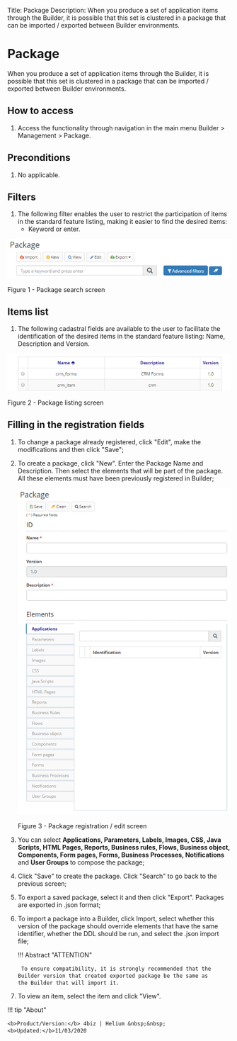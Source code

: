 Title: Package
Description: When you produce a set of application items through the Builder, it is possible that this set is clustered in a package that can be imported / exported between Builder environments.  
# Package  

When you produce a set of application items through the Builder, it is possible that this set is clustered in a package that can be imported / exported between Builder environments.  

## How to access

1. Access the functionality through navigation in the main menu Builder > Management > Package.  

## Preconditions 

1. No applicable.  

## Filters 

1. The following filter enables the user to restrict the participation of items in the standard feature listing, making it easier to find the desired items:  
     * Keyword or enter.  

![Screenshot](images/Package-Search.png)

Figure 1 - Package search screen  

## Items list 

1. The following cadastral fields are available to the user to facilitate the identification of the desired items in the standard feature listing: Name, Description and Version.  

![Screenshot](images/Package-listing.png)

Figure 2 - Package listing screen  

## Filling in the registration fields

1. To change a package already registered, click "Edit", make the modifications and then click "Save";  
2. To create a package, click "New". Enter the Package Name and Description. Then select the elements that will be part of the package. All these elements must have been previously registered in Builder;  

    ![Screenshot](images/Package-Registration.png) 
    
    Figure 3 - Package registration / edit screen  

3. You can select **Applications, Parameters, Labels, Images, CSS, Java Scripts, HTML Pages,  Reports, Business rules, Flows, Business object, Components, Form pages, Forms, Business Processes, Notifications** and **User Groups** to compose the package;  
4. Click "Save" to create the package. Click "Search" to go back to the previous screen;  
5. To export a saved package, select it and then click "Export". Packages are exported in .json format;  
6. To import a package into a Builder, click Import, select whether this version of the package should override elements that have the same identifier, whether the DDL should be run, and select the .json import file;  

    !!! Abstract "ATTENTION"  

        To ensure compatibility, it is strongly recommended that the Builder version that created exported package be the same as                 the Builder that will import it.  

7. To view an item, select the item and click "View".  


!!! tip "About"

    <b>Product/Version:</b> 4biz | Helium &nbsp;&nbsp;
    <b>Updated:</b>11/03/2020 
